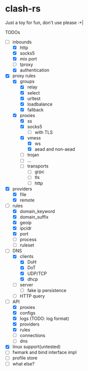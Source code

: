 # clash-rs
Just a toy for fun, don't use please :+|

TODOs
- [ ] inbounds
    - [x] http
    - [x] socks5
    - [x] mix port
    - [ ] tproxy
    - [x] authentication
- [x] proxy rules
    - [x] groups
        - [x] relay
        - [x] select
        - [x] urltest
        - [x] loadbalance
        - [x] fallback
    - [x] proxies
        - [x] ss
        - [x] socks5
            - [ ] with TLS
        - [x] vmess
            - [x] ws
            - [x] aead and non-aead
        - [ ] trojan
        - [ ] ...
        - [ ] transports
            - [ ] grpc
            - [ ] tls
            - [ ] http
- [x] providers
    - [x] file
    - [x] remote
- [ ] rules
    - [x] domain_keyword
    - [x] domain_suffix
    - [x] geoip
    - [x] ipcidr
    - [x] port
    - [ ] process
    - [ ] ruleset
- [ ] DNS
    - [x] clients
        - [x] DoH
        - [x] DoT
        - [x] UDP/TCP
        - [x] dhcp
    - [ ] server
        - [ ] fake ip persistence
    - [ ] HTTP query
- [ ] API
    - [x] proxies
    - [x] configs
    - [x] logs (TODO: log format)
    - [x] providers
    - [x] rules
    - [ ] connections
    - [ ] dns
- [x] linux support(untested)
- [ ] fwmark and bind interface impl
- [ ] profile store
- [ ] what else?
